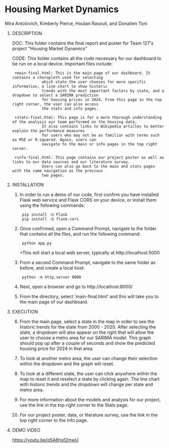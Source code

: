# Housing Market Dynamics

Mira Antolovich, Kimberly Pierce, Houtan Rasouli, and Donatien Toni

1. DESCRIPTION

	DOC: This folder contains the final report and poster for Team 127's project "Housing Market Dynamics" 

	CODE: This folder contains all the code necessary for our dashboard to be run on a local device. Important files include:

		+main-final.html: This is the main page of our dashboard. It contains a choropleth used for selecting
					which state the user chooses for more specific information, a line chart to show historic
					trends with the most important factors by state, and a dropdown to select a SARIMA prediction
					for housing prices in 2024. From this page in the top right corner, the user can also access 
					the stats and info pages.

		+stats-final.html: This page is for a more thorough understanding of the analysis our team performed on the housing data.
					It also contains links to Wikipedia articles to better explain the performance measures
					for users who may not be as familiar with terms such as MSE or R-squared. Again, users can 
					navigate to the main or info pages in the top right corner.

		+info-final.html: This page contains our project poster as well as links to our data sources and our literature survey. 
					Users can also go back to the main and stats pages with the same navigation as the previous
					two pages.

2. INSTALLATION

	1. In order to run a demo of our code, first confirm you have installed Flask web service and Flask CORS on your device, or 
	   install them using the following commands:

			pip install -U Flask
			pip install -U flask-cors
	
	2. Once confirmed, open a Command Prompt, navigate to the folder that contains all the files, and run the following command:

			python app.py

		+This will start a local web server, typically at http://localhost:5000

	3. From a second Command Prompt, navigate to the same folder as before, and create a local host: 

			python -m http.server 8000

	4. Next, open a browser and go to http://localhost:8000/

	5. From the directory, select 'main-final.html' and this will take you to the main page of our dashboard.

3. EXECUTION

	6. From the main page, select a state in the map in order to see the historic trends for the state from 2000 - 2020. 
	   After selecting the state, a dropdown will also appear on the right that will allow the user to choose a metro area for our
	   SARIMA model. This graph should pop up after a couple of seconds and show the predicted housing price for 2024 in that area.

	7. To look at another metro area, the user can change their selection within the dropdown and the graph will reset.

	8. To look at a different state, the user can click anywhere within the map to reset it and reselect a state by clicking again. 
	   The line chart with historic trends and the dropdown will change per state and metro area.

	9. For more information about the models and analysis for our project, use the link in the top right corner to the Stats page.

	10. For our project poster, data, or literature survey, use the link in the top right corner to the Info page. 

4. DEMO VIDEO

	https://youtu.be/q5A6hsf2mwU
